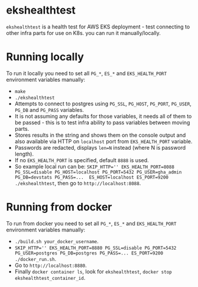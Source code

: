 # ekshealthtest

`ekshealthtest` is a health test for AWS EKS deployment - test connecting to other infra parts for use on K8s. you can run it manually/locally.

# Running locally

To run it locally you need to set all `PG_*`, `ES_*` and `EKS_HEALTH_PORT` environment variables manually:

- `make`
- `./ekshealthtest`
- Attempts to connect to postgres using `PG_SSL`, `PG_HOST`, `PG_PORT`, `PG_USER`, `PG_DB` and `PG_PASS` variables.
- It is not assuming any defaults for those variables, it needs all of them to be passed - this is to test infra ability to pass variables between moving parts.
- Stores results in the string and shows them on the console output and also available via HTTP on `localhost` port from `EKS_HEALTH_PORT` variable.
- Passwords are redacted, displays `len=N` instead (where N is password length).
- If no `EKS_HEALTH_PORT` is specified, default `8888` is used.
- So example local run can be: `SKIP_HTTP='' EKS_HEALTH_PORT=8088 PG_SSL=disable PG_HOST=localhost PG_PORT=5432 PG_USER=gha_admin PG_DB=devstats PG_PASS=...  ES_HOST=localhost ES_PORT=9200 ./ekshealthtest`, then go to `http://localhost:8088`.

# Running from docker

To run from docker you need to set all `PG_*`, `ES_*` and `EKS_HEALTH_PORT` environment variables manually:

- `./build.sh your_docker_username`.
- `SKIP_HTTP='' EKS_HEALTH_PORT=8880 PG_SSL=disable PG_PORT=5432 PG_USER=postgres PG_DB=postgres PG_PASS=... ES_PORT=9200 ./docker_run.sh`.
- Go to `http://localhost:8880`.
- Finally `docker container ls`, look for `ekshealthtest`, `docker stop ekshealthtest_container_id`.
